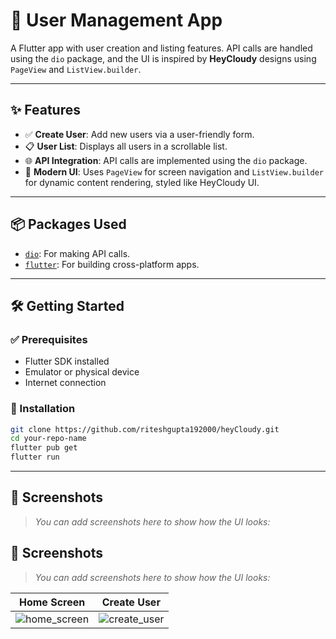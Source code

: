 # **🚀 User Management App**

A Flutter app with user creation and listing features. API calls are handled using the `dio` package, and the UI is inspired by **HeyCloudy** designs using `PageView` and `ListView.builder`.

---

## ✨ Features

- ✅ **Create User**: Add new users via a user-friendly form.  
- 📋 **User List**: Displays all users in a scrollable list.  
- 🌐 **API Integration**: API calls are implemented using the `dio` package.  
- 🎨 **Modern UI**: Uses `PageView` for screen navigation and `ListView.builder` for dynamic content rendering, styled like HeyCloudy UI.

---

## 📦 Packages Used

- [`dio`](https://pub.dev/packages/dio): For making API calls.  
- [`flutter`](https://flutter.dev): For building cross-platform apps.

---

## 🛠️ Getting Started

### ✅ Prerequisites

- Flutter SDK installed  
- Emulator or physical device  
- Internet connection

### 🔧 Installation

```bash
git clone https://github.com/riteshgupta192000/heyCloudy.git
cd your-repo-name
flutter pub get
flutter run
```

---

## 📸 Screenshots

> _You can add screenshots here to show how the UI looks:_


## 📸 Screenshots

> _You can add screenshots here to show how the UI looks:_

| **Home Screen** | **Create User** |
|------------------|------------------|
| ![home_screen](https://github.com/user-attachments/assets/c2c0c5e8-51d8-4b74-8967-3723b6773823) | ![create_user](https://github.com/user-attachments/assets/8b01dd2a-ae01-4013-a380-62e2bcd6e7c9) |
